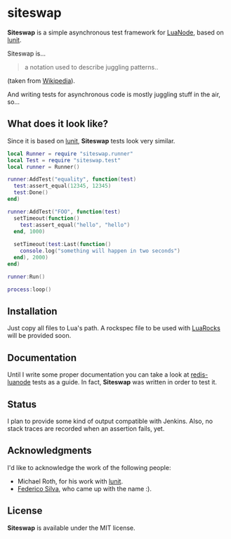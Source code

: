 
# siteswap #

**Siteswap** is a simple asynchronous test framework for [LuaNode][2], based on [lunit][3].

Siteswap is...
> a notation used to describe juggling patterns..

(taken from [Wikipedia][1]).

And writing tests for asynchronous code is mostly juggling stuff in the air, so...

## What does it look like? #

Since it is based on [lunit][3], **Siteswap** tests look very similar.

```lua
local Runner = require "siteswap.runner"
local Test = require "siteswap.test"
local runner = Runner()

runner:AddTest("equality", function(test)
  test:assert_equal(12345, 12345)
  test:Done()
end)

runner:AddTest("FOO", function(test)
  setTimeout(function()
    test:assert_equal("hello", "hello")
  end, 1000)
  
  setTimeout(test:Last(function()
    console.log("something will happen in two seconds")
  end), 2000)
end)

runner:Run()

process:loop()
```

## Installation #
Just copy all files to Lua's path. A rockspec file to be used with [LuaRocks][5] will be provided soon.
  
## Documentation #
Until I write some proper documentation you can take a look at [redis-luanode][4] tests as a guide. In fact, **Siteswap** was written in order to test it.

## Status #
I plan to provide some kind of output compatible with Jenkins. Also, no stack traces are recorded when an assertion fails, yet.

## Acknowledgments #
I'd like to acknowledge the work of the following people:

 - Michael Roth, for his work with [lunit][3].
 - [Federico Silva][6], who came up with the name :).

 
## License #
**Siteswap** is available under the MIT license.


[1]: http://en.wikipedia.org/wiki/Siteswap
[2]: https://github.com/ignacio/LuaNode
[3]: http://www.nessie.de/mroth/lunit/
[4]: https://github.com/ignacio/redis-luanode/blob/github/test/test.lua
[5]: http://luarocks.org/
[6]: https://github.com/fedesilva/
